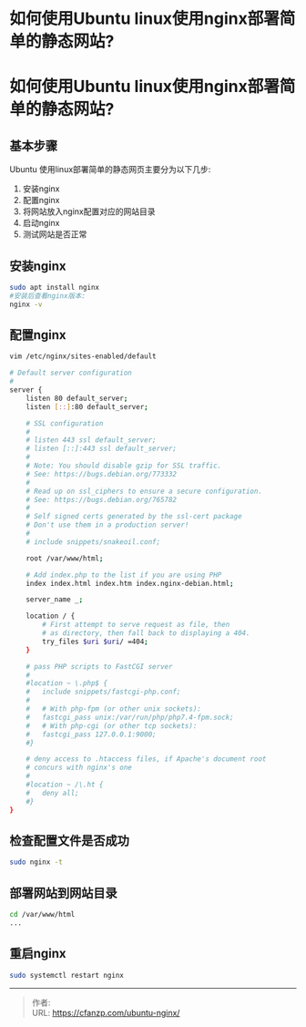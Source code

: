 # 如何使用Ubuntu linux使用nginx部署简单的静态网站?


<!--more-->
# 如何使用Ubuntu linux使用nginx部署简单的静态网站?
## 基本步骤
Ubuntu 使用linux部署简单的静态网页主要分为以下几步:
1. 安装nginx
2. 配置nginx
3. 将网站放入nginx配置对应的网站目录
4. 启动nginx
5. 测试网站是否正常

## 安装nginx
```bash
sudo apt install nginx
#安装后查看nginx版本:
nginx -v
```

## 配置nginx
```bash
vim /etc/nginx/sites-enabled/default

# Default server configuration
#
server {
	listen 80 default_server;
	listen [::]:80 default_server;

	# SSL configuration
	#
	# listen 443 ssl default_server;
	# listen [::]:443 ssl default_server;
	#
	# Note: You should disable gzip for SSL traffic.
	# See: https://bugs.debian.org/773332
	#
	# Read up on ssl_ciphers to ensure a secure configuration.
	# See: https://bugs.debian.org/765782
	#
	# Self signed certs generated by the ssl-cert package
	# Don't use them in a production server!
	#
	# include snippets/snakeoil.conf;

	root /var/www/html;

	# Add index.php to the list if you are using PHP
	index index.html index.htm index.nginx-debian.html;

	server_name _;

	location / {
		# First attempt to serve request as file, then
		# as directory, then fall back to displaying a 404.
		try_files $uri $uri/ =404;
	}

	# pass PHP scripts to FastCGI server
	#
	#location ~ \.php$ {
	#	include snippets/fastcgi-php.conf;
	#
	#	# With php-fpm (or other unix sockets):
	#	fastcgi_pass unix:/var/run/php/php7.4-fpm.sock;
	#	# With php-cgi (or other tcp sockets):
	#	fastcgi_pass 127.0.0.1:9000;
	#}

	# deny access to .htaccess files, if Apache's document root
	# concurs with nginx's one
	#
	#location ~ /\.ht {
	#	deny all;
	#}
}
```


## 检查配置文件是否成功
```bash
sudo nginx -t
```

## 部署网站到网站目录
```bash
cd /var/www/html
...
```

## 重启nginx
```bash
sudo systemctl restart nginx
```


---

> 作者:   
> URL: https://cfanzp.com/ubuntu-nginx/  

